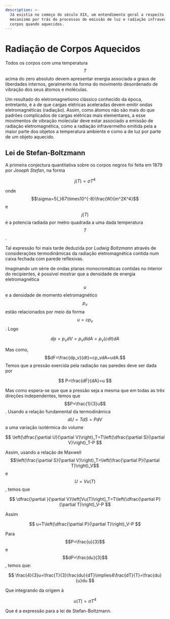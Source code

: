 ```yaml
---
description: >-
  Já existia no começo do século XIX, um entendimento geral a respeito do
  mecanismo por trás do processos de emissão de luz e radiação infravermelho em
  corpos quando aquecidos.
---
```


# Radiação de Corpos Aquecidos

Todos os corpos com uma temperatura $$T$$ acima do zero absoluto devem apresentar energia associada a graus de liberdades internos, geralmente na forma do movimento desordenado de vibração dos seus átomos e moléculas. 

Um resultado do eletromagnetismo clássico conhecido da época, entretanto, é a de que cargas elétricas aceleradas devem emitir ondas eletromagnéticas \(radiação\). Assim, como átomos não são mais do que padrões complicados de cargas elétricas mais elementares, a esse movimentos de vibração molecular deve estar associado a emissão de radiação eletromagnética, como a radiação infravermelho emitida pela a maior parte dos objetos a temperatura ambiente e como a de luz por parte de um objeto aquecido.



## Lei de Stefan-Boltzmann

A primeira conjectura quantitativa sobre os corpos negros foi feita em  1879 por _Joseph Stefan_, na forma

$$
j(T) = \sigma T^4
$$

onde $$\sigma=5{,}67\times10^{-8}\frac{W}{m^2K^4}$$ e $$j(T)$$ é a potencia radiada por metro quadrada a uma dada temperatura $$T$$.

Tal expressão foi mais tarde deduzida por _Ludwig Boltzmann_ através de considerações termodinâmicas da radiação eletromagnética contida num caixa fechada com parede reflexivas. 

Imaginando um série de ondas planas monocromáticas contidas no interior do recipientes, é possível mostrar que a densidade de energia eletromagnética $$u$$ e a densidade de momento eletromagnético $$p_v$$ estão relacionados por meio da forma $$u=cp_v$$. Logo

$$
dp=p_vdV=p_vdldA=p_v(cdt)dA
$$

Mas como, $$dF=\frac{dp_v}{dt}=cp_vdA=udA.$$ Temos que a pressão exercida pela radiação nas paredes deve ser dada por

$$
P=\frac{dF}{dA}=u
$$

Mas como espera-se que que a pressão seja a mesma que em todas as três direções independentes, temos que $$P=\frac{1}{3}u$$. Usando a relação fundamental da termodinâmica $$dU=TdS=PdV$$ a uma variação isotérmica do volume

$$
\left(\dfrac{\partial U}{\partial V}\right)_T=T\left(\dfrac{\partial S}{\partial V}\right)_T-P
$$

Assim, usando a relação de Maxwell $$\left(\frac{\partial S}{\partial V}\right)_T=\left(\frac{\partial P}{\partial T}\right)_V$$ e $$U=Vu(T)$$, temos que

$$
\dfrac{\partial }{\partial V}\left[Vu(T)\right]_T=T\left(\dfrac{\partial P}{\partial T}\right)_V-P
$$

Assim

$$
u=T\left(\dfrac{\partial P}{\partial T}\right)_V-P
$$

Para $$P=\frac{u}{3}$$ e $$dP=\frac{du}{3}$$, temos que:

$$
\frac{4}{3}u=\frac{T}{3}\frac{du}{dT}\implies4\frac{dT}{T}=\frac{du}{u}du
$$

Que integrando da origem á

$$
u(T)=\sigma T^4
$$

Que é a expressão para a lei de Stefan-Boltzmann.

